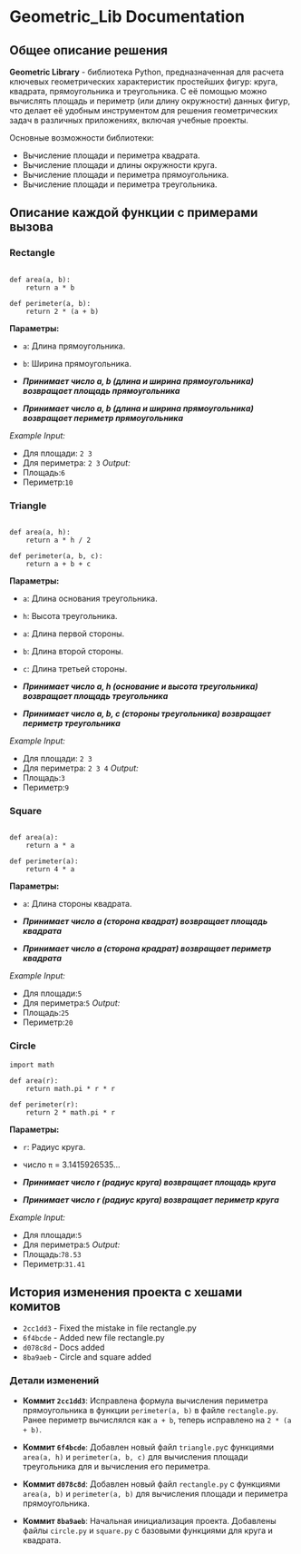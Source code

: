 # Geometric_Lib Documentation

## **Общее описание решения**

**Geometric Library** -  библиотека Python, предназначенная для расчета ключевых геометрических характеристик простейших фигур: круга, квадрата, прямоугольника и треугольника. С её помощью можно вычислять площадь и периметр (или длину окружности) данных фигур, что делает её удобным инструментом для решения геометрических задач в различных приложениях, включая учебные проекты.

Основные возможности библиотеки:

- Вычисление площади и периметра квадрата.
- Вычисление площади и длины окружности круга.
- Вычисление площади и периметра прямоугольника.
- Вычисление площади и периметра треугольника.


## **Описание каждой функции с примерами вызова**

### **Rectangle**
```

def area(a, b):
    return a * b

def perimeter(a, b):
    return 2 * (a + b)

```



**Параметры:**

- `a`: Длина прямоугольника.
- `b`: Ширина прямоугольника.

- **_Принимает число a, b (длина и ширина прямоугольника) возвращает площадь прямоугольника_**
- **_Принимает число a, b (длина и ширина прямоугольника) возвращает периметр прямоугольника_**

_Example_
_Input:_ 
- Для площади: `2 3` 
- Для периметра: `2 3`
_Output:_ 
- Площадь:`6`
- Периметр:`10`

### **Triangle**
```

def area(a, h):
    return a * h / 2

def perimeter(a, b, c):
    return a + b + c

```

**Параметры:**

- `a`: Длина основания треугольника.
- `h`: Высота треугольника.
- `a`: Длина первой стороны.
- `b`: Длина второй стороны.
- `c`: Длина третьей стороны.

- **_Принимает число а, h (основание и высота треугольника) возвращает площадь треугольника_**
- **_Принимает число a, b, c (стороны треугольника) возвращает периметр треугольника_**

_Example_
_Input:_ 
- Для площади: `2 3` 
- Для периметра: `2 3 4`
_Output:_ 
- Площадь:`3`
- Периметр:`9`

### **Square**
```

def area(a):
    return a * a

def perimeter(a):
    return 4 * a

```

**Параметры:**
- `a`: Длина стороны квадрата.

- **_Принимает число а (сторона квадрат) возвращает площадь квадрата_**
- **_Принимает число а (сторона крадрат) возвращает периметр квадрата_**

_Example_
_Input:_ 
- Для площади:`5` 
- Для периметра:`5`
_Output:_ 
- Площадь:`25`
- Периметр:`20`

### **Circle**
```
import math

def area(r):
    return math.pi * r * r

def perimeter(r):
    return 2 * math.pi * r

```

**Параметры:**

- `r`: Радиус круга.
- число `π` = 3.1415926535...

- **_Принимает число r (радиус круга) возвращает площадь круга_**
- **_Принимает число r (радиус круга) возвращает периметр круга_**

_Example_
_Input:_ 
- Для площади:`5` 
- Для периметра:`5`
_Output:_
- Площадь:`78.53`
- Периметр:`31.41`

## История изменения проекта с хешами комитов

- `2cc1dd3` - Fixed the mistake in file rectangle.py
- `6f4bcde` - Added new file rectangle.py
- `d078c8d` - Docs added
- `8ba9aeb` - Circle and square added

### Детали изменений

- **Коммит `2cc1dd3`**: Исправлена формула вычисления периметра прямоугольника в функции `perimeter(a, b)` в файле `rectangle.py`. Ранее периметр вычислялся как `a + b`, теперь исправлено на `2 * (a + b)`.

- **Коммит `6f4bcde`**: Добавлен новый файл `triangle.py`с функциями `area(a, h)` и `perimeter(a, b, c)` для вычисления площади треугольника для и вычисления его периметра.

- **Коммит `d078c8d`**: Добавлен новый файл `rectangle.py` с функциями `area(a, b)` и `perimeter(a, b)` для вычисления площади и периметра прямоугольника.

- **Коммит `8ba9aeb`**: Начальная инициализация проекта. Добавлены файлы `circle.py` и `square.py` с базовыми функциями для круга и квадрата.